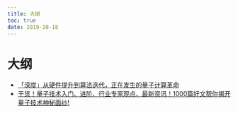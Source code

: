 ```yaml
---
title: 大纲
toc: true
date: 2019-10-18
---
```

# 大纲

- [「深度」从硬件提升到算法迭代，正在发生的量子计算革命](https://yq.aliyun.com/articles/568785)
- [干货！量子技术入门、进阶、行业专家观点、最新资讯！1000篇好文帮你揭开量子技术神秘面纱!](https://yq.aliyun.com/articles/603208?spm=a2c4e.11153940.0.0.1e2b178em5HcEv)
